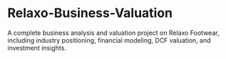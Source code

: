 # Relaxo-Business-Valuation
A complete business analysis and valuation project on Relaxo Footwear, including industry positioning, financial modeling, DCF valuation, and investment insights.  
